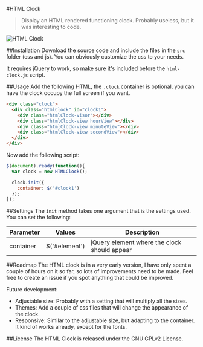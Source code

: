#HTML Clock

> Display an HTML rendered functioning clock. Probably useless, but it was interesting to code.

![HTML Clock](http://urbanoalvarez.es/HTML-Clock/misc/html-clock.gif)

##Installation
Download the source code and include the files in the `src` folder (css and js). You can obviously customize the css to your needs.

It requires jQuery to work, so make sure it's included before the `html-clock.js` script.

##Usage
Add the following HTML, the `.clock` container is optional, you can have the clock occupy the full screen if you want.

```html
<div class="clock">
  <div class="htmlClock" id="clock1">
    <div class="htmlClock-visor"></div>
    <div class="htmlClock-view hourView"></div>
    <div class="htmlClock-view minuteView"></div>
    <div class="htmlClock-view secondView"></div>
  </div>
</div>
```

Now add the following script:

```javascript
$(document).ready(function(){
  var clock = new HTMLClock();

  clock.init({
    container: $('#clock1')
  });
});
```

##Settings
The `init` method takes one argument that is the settings used. You can set the following:

| Parameter   |      Values      |  Description |
|-------------|------------------|--------------|
| container   | $('#element')    | jQuery element where the clock should appear |

##Roadmap
The HTML clock is in a very early version, I have only spent a couple of hours on it so far, so lots of improvements need to be made. Feel free to create an issue if you spot anything that could be improved.

Future development:
* Adjustable size: Probably with a setting that will multiply all the sizes.
* Themes: Add a couple of css files that will change the appearance of the clock.
* Responsive: Similar to the adjustable size, but adapting to the container. It kind of works already, except for the fonts.

##License
The HTML Clock is released under the GNU GPLv2 License.
